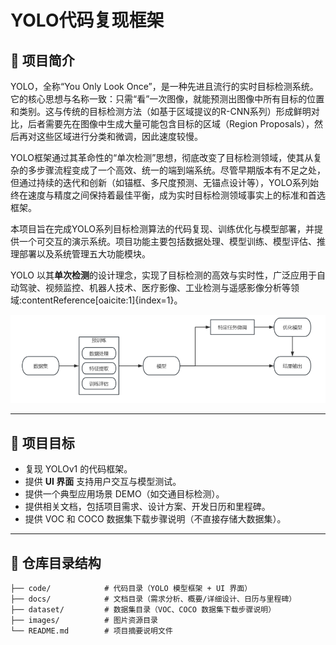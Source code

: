 

# YOLO代码复现框架

## 📌 项目简介
YOLO，全称“You Only Look Once”，是一种先进且流行的实时目标检测系统。它的核心思想与名称一致：只需“看”一次图像，就能预测出图像中所有目标的位置和类别。这与传统的目标检测方法（如基于区域提议的R-CNN系列）形成鲜明对比，后者需要先在图像中生成大量可能包含目标的区域（Region Proposals），然后再对这些区域进行分类和微调，因此速度较慢。

YOLO框架通过其革命性的“单次检测”思想，彻底改变了目标检测领域，使其从复杂的多步骤流程变成了一个高效、统一的端到端系统。尽管早期版本有不足之处，但通过持续的迭代和创新（如锚框、多尺度预测、无锚点设计等），YOLO系列始终在速度与精度之间保持着最佳平衡，成为实时目标检测领域事实上的标准和首选框架。

本项目旨在完成YOLO系列目标检测算法的代码复现、训练优化与模型部署，并提供一个可交互的演示系统。项目功能主要包括数据处理、模型训练、模型评估、推理部署以及系统管理五大功能模块。
  
YOLO 以其**单次检测**的设计理念，实现了目标检测的高效与实时性，广泛应用于自动驾驶、视频监控、机器人技术、医疗影像、工业检测与遥感影像分析等领域:contentReference[oaicite:1]{index=1}。

![项目概述图](https://github.com/xusiyuan11/YOLOv1/blob/main/图片资源/项目概述图.png?raw=true)

---

## 🎯 项目目标
- 复现 YOLOv1 的代码框架。
- 提供 **UI 界面** 支持用户交互与模型测试。
- 提供一个典型应用场景 DEMO（如交通目标检测）。
- 提供相关文档，包括项目需求、设计方案、开发日历和里程碑。
- 提供 VOC 和 COCO 数据集下载步骤说明（不直接存储大数据集）。

---

## 📂 仓库目录结构
```plaintext
├── code/            # 代码目录（YOLO 模型框架 + UI 界面）
├── docs/            # 文档目录（需求分析、概要/详细设计、日历与里程碑）
├── dataset/         # 数据集目录（VOC、COCO 数据集下载步骤说明）
├── images/          # 图片资源目录
└── README.md        # 项目摘要说明文件
